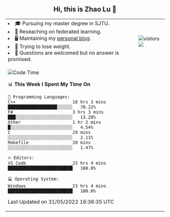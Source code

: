 <h2 align="center"> Hi, this is Zhao Lu 👋</h2>

<table style="overflow:hidden;">
    <tr> 
        <td>
            <li>🎓 Pursuing my master degree in SJTU.</li>
            <li>🌱 Reseaching on federated learning.</li>
            <li>🖥️ Maintaining my <a href="https://ifarewell.xyz">personal blog</a>.</li>
            <li>💪 Trying to lose weight.</li>
            <li>💬 Questions are welcomed but no answer is promised.</li> 
        </td>
        <td>
            <img src="https://visitor-badge.glitch.me/badge?page_id=ifarewell" alt="vistors" />
        <br>
          <img src="https://github-readme-stats.vercel.app/api?username=ifarewell&theme=graywhite&hide=prs,contribs&show_icons=true&hide_border=true&icon_color=CE1D2D&text_color=718096&bg_color=ffffff&hide_title=true" />
        </td>
    </tr>
    <tr>
        <td colspan="2">
            
<!--START_SECTION:waka-->
![Code Time](http://img.shields.io/badge/Code%20Time-177%20hrs%2031%20mins-blue)

📊 **This Week I Spent My Time On** 

```text
💬 Programming Languages: 
C++                      18 hrs 3 mins       ███████████████████░░░░░░   78.22% 
F#                       3 hrs 3 mins        ███░░░░░░░░░░░░░░░░░░░░░░   13.28% 
Other                    1 hr 2 mins         █░░░░░░░░░░░░░░░░░░░░░░░░   4.54% 
C                        29 mins             ░░░░░░░░░░░░░░░░░░░░░░░░░   2.11% 
Makefile                 20 mins             ░░░░░░░░░░░░░░░░░░░░░░░░░   1.47%

🔥 Editors: 
VS Code                  23 hrs 4 mins       █████████████████████████   100.0%

💻 Operating System: 
Windows                  23 hrs 4 mins       █████████████████████████   100.0%

```


 Last Updated on 31/05/2022 16:36:35 UTC
<!--END_SECTION:waka-->
            
</td></tr>
</table>


